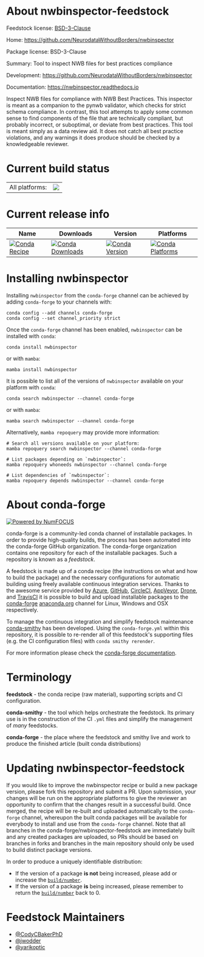 About nwbinspector-feedstock
============================

Feedstock license: [BSD-3-Clause](https://github.com/conda-forge/nwbinspector-feedstock/blob/main/LICENSE.txt)

Home: https://github.com/NeurodataWithoutBorders/nwbinspector

Package license: BSD-3-Clause

Summary: Tool to inspect NWB files for best practices compliance

Development: https://github.com/NeurodataWithoutBorders/nwbinspector

Documentation: https://nwbinspector.readthedocs.io

Inspect NWB files for compliance with NWB Best Practices.  This inspector
is meant as a companion to the pynwb validator, which checks for strict
schema compliance.  In contrast, this tool attempts to apply some common
sense to find components of the file that are technically compliant, but
probably incorrect, or suboptimal, or deviate from best practices.  This
tool is meant simply as a data review aid.  It does not catch all best
practice violations, and any warnings it does produce should be checked by
a knowledgeable reviewer.


Current build status
====================


<table><tr><td>All platforms:</td>
    <td>
      <a href="https://dev.azure.com/conda-forge/feedstock-builds/_build/latest?definitionId=15979&branchName=main">
        <img src="https://dev.azure.com/conda-forge/feedstock-builds/_apis/build/status/nwbinspector-feedstock?branchName=main">
      </a>
    </td>
  </tr>
</table>

Current release info
====================

| Name | Downloads | Version | Platforms |
| --- | --- | --- | --- |
| [![Conda Recipe](https://img.shields.io/badge/recipe-nwbinspector-green.svg)](https://anaconda.org/conda-forge/nwbinspector) | [![Conda Downloads](https://img.shields.io/conda/dn/conda-forge/nwbinspector.svg)](https://anaconda.org/conda-forge/nwbinspector) | [![Conda Version](https://img.shields.io/conda/vn/conda-forge/nwbinspector.svg)](https://anaconda.org/conda-forge/nwbinspector) | [![Conda Platforms](https://img.shields.io/conda/pn/conda-forge/nwbinspector.svg)](https://anaconda.org/conda-forge/nwbinspector) |

Installing nwbinspector
=======================

Installing `nwbinspector` from the `conda-forge` channel can be achieved by adding `conda-forge` to your channels with:

```
conda config --add channels conda-forge
conda config --set channel_priority strict
```

Once the `conda-forge` channel has been enabled, `nwbinspector` can be installed with `conda`:

```
conda install nwbinspector
```

or with `mamba`:

```
mamba install nwbinspector
```

It is possible to list all of the versions of `nwbinspector` available on your platform with `conda`:

```
conda search nwbinspector --channel conda-forge
```

or with `mamba`:

```
mamba search nwbinspector --channel conda-forge
```

Alternatively, `mamba repoquery` may provide more information:

```
# Search all versions available on your platform:
mamba repoquery search nwbinspector --channel conda-forge

# List packages depending on `nwbinspector`:
mamba repoquery whoneeds nwbinspector --channel conda-forge

# List dependencies of `nwbinspector`:
mamba repoquery depends nwbinspector --channel conda-forge
```


About conda-forge
=================

[![Powered by
NumFOCUS](https://img.shields.io/badge/powered%20by-NumFOCUS-orange.svg?style=flat&colorA=E1523D&colorB=007D8A)](https://numfocus.org)

conda-forge is a community-led conda channel of installable packages.
In order to provide high-quality builds, the process has been automated into the
conda-forge GitHub organization. The conda-forge organization contains one repository
for each of the installable packages. Such a repository is known as a *feedstock*.

A feedstock is made up of a conda recipe (the instructions on what and how to build
the package) and the necessary configurations for automatic building using freely
available continuous integration services. Thanks to the awesome service provided by
[Azure](https://azure.microsoft.com/en-us/services/devops/), [GitHub](https://github.com/),
[CircleCI](https://circleci.com/), [AppVeyor](https://www.appveyor.com/),
[Drone](https://cloud.drone.io/welcome), and [TravisCI](https://travis-ci.com/)
it is possible to build and upload installable packages to the
[conda-forge](https://anaconda.org/conda-forge) [anaconda.org](https://anaconda.org/)
channel for Linux, Windows and OSX respectively.

To manage the continuous integration and simplify feedstock maintenance
[conda-smithy](https://github.com/conda-forge/conda-smithy) has been developed.
Using the ``conda-forge.yml`` within this repository, it is possible to re-render all of
this feedstock's supporting files (e.g. the CI configuration files) with ``conda smithy rerender``.

For more information please check the [conda-forge documentation](https://conda-forge.org/docs/).

Terminology
===========

**feedstock** - the conda recipe (raw material), supporting scripts and CI configuration.

**conda-smithy** - the tool which helps orchestrate the feedstock.
                   Its primary use is in the construction of the CI ``.yml`` files
                   and simplify the management of *many* feedstocks.

**conda-forge** - the place where the feedstock and smithy live and work to
                  produce the finished article (built conda distributions)


Updating nwbinspector-feedstock
===============================

If you would like to improve the nwbinspector recipe or build a new
package version, please fork this repository and submit a PR. Upon submission,
your changes will be run on the appropriate platforms to give the reviewer an
opportunity to confirm that the changes result in a successful build. Once
merged, the recipe will be re-built and uploaded automatically to the
`conda-forge` channel, whereupon the built conda packages will be available for
everybody to install and use from the `conda-forge` channel.
Note that all branches in the conda-forge/nwbinspector-feedstock are
immediately built and any created packages are uploaded, so PRs should be based
on branches in forks and branches in the main repository should only be used to
build distinct package versions.

In order to produce a uniquely identifiable distribution:
 * If the version of a package **is not** being increased, please add or increase
   the [``build/number``](https://docs.conda.io/projects/conda-build/en/latest/resources/define-metadata.html#build-number-and-string).
 * If the version of a package **is** being increased, please remember to return
   the [``build/number``](https://docs.conda.io/projects/conda-build/en/latest/resources/define-metadata.html#build-number-and-string)
   back to 0.

Feedstock Maintainers
=====================

* [@CodyCBakerPhD](https://github.com/CodyCBakerPhD/)
* [@jwodder](https://github.com/jwodder/)
* [@yarikoptic](https://github.com/yarikoptic/)

